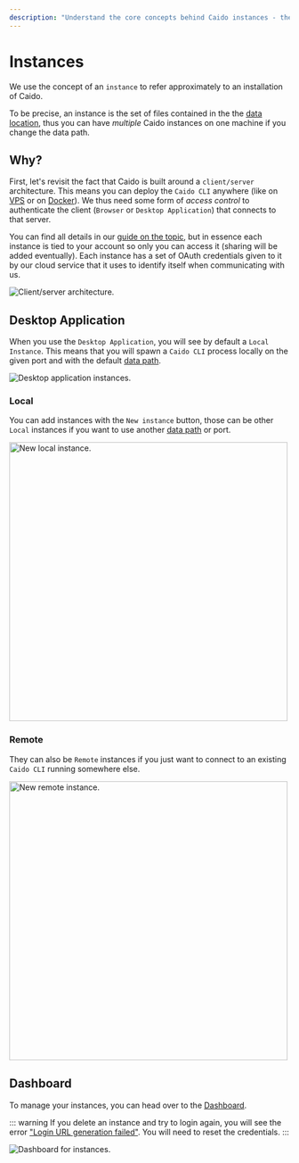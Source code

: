 ```yaml
---
description: "Understand the core concepts behind Caido instances - the client/server architecture, local vs remote instances, and instance management."
---
```


# Instances

We use the concept of an `instance` to refer approximately to an installation of Caido.

To be precise, an instance is the set of files contained in the the [data location](/guides/data_location.md), thus you can have _multiple_ Caido instances on one machine if you change the data path.

## Why?

First, let's revisit the fact that Caido is built around a `client/server` architecture. This means you can deploy the `Caido CLI` anywhere (like on [VPS](/guides/vps.md) or on [Docker](/guides/docker.md)). We thus need some form of _access control_ to authenticate the client (`Browser` or `Desktop Application`) that connects to that server.

You can find all details in our [guide on the topic](/concepts/internals/authentication.md), but in essence each instance is tied to your account so only you can access it (sharing will be added eventually). Each instance has a set of OAuth credentials given to it by our cloud service that it uses to identify itself when communicating with us.

<img alt="Client/server architecture." src="/_images/client_server.png" no-shadow/>

## Desktop Application

When you use the `Desktop Application`, you will see by default a `Local Instance`. This means that you will spawn a `Caido CLI` process locally on the given port and with the default [data path](/guides/data_location.md).

<img alt="Desktop application instances." src="/_images/instances_desktop.png" no-shadow/>

### Local

You can add instances with the `New instance` button, those can be other `Local` instances if you want to use another [data path](/guides/data_location.md) or port.

<img alt="New local instance." src="/_images/instances_local.png" center width="500"/>

### Remote

They can also be `Remote` instances if you just want to connect to an existing `Caido CLI` running somewhere else.

<img alt="New remote instance." src="/_images/instances_remote.png" center width="500"/>

## Dashboard

To manage your instances, you can head over to the [Dashboard](https://dashboard.caido.io/instances).

::: warning
If you delete an instance and try to login again, you will see the error ["Login URL generation failed"](http://localhost:3000/common_errors.html#login-url-generation-failed). You will need to reset the credentials.
:::

<img alt="Dashboard for instances." src="/_images/instances_dashboard.png"/>
